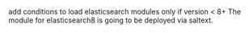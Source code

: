add conditions to load elasticsearch modules only if version < 8+
The module for elasticsearch8 is going to be deployed via saltext.
